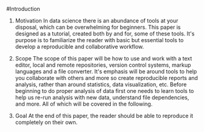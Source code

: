 #Introduction

1. Motivation 
In data science there is an abundance of tools at your disposal, which can be overwhelming for beginners. This paper is designed as a tutorial, created both by and for, some of these tools. It's purpose is to familiarize the reader with basic but essential tools to develop a reproducible and collaborative workflow.

2. Scope 
The scope of this paper will be how to use and work with a text editor, local and remote repositories, version control systems, markup languages and a file converter. It's emphasis will be around tools to help you collaborate with others and more so create reproducible reports and analysis, rather than around statistics, data visualization, etc. Before beginning to do proper analysis of data first one needs to learn tools to help us re-run analysis with new data, understand file dependencies, and more. All of which will be covered in the following. 

3. Goal 
At the end of this paper, the reader should be able to reproduce it completely on their own.  
